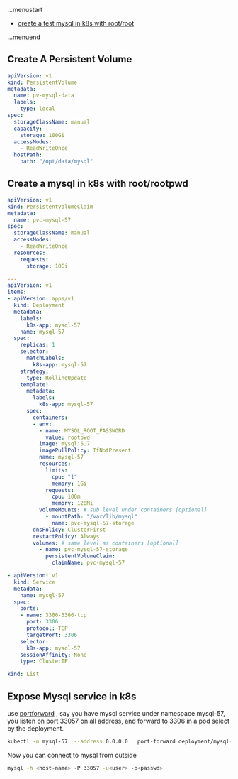 ...menustart

- [create a test mysql in k8s with root/root](#595140279525e99ad195e33954e2f6cf)

...menuend


## Create A Persistent Volume

```yaml
apiVersion: v1
kind: PersistentVolume
metadata:
  name: pv-mysql-data
  labels:
    type: local
spec:
  storageClassName: manual
  capacity:
    storage: 100Gi
  accessModes:
    - ReadWriteOnce
  hostPath:
    path: "/opt/data/mysql"
```

<h2 id="595140279525e99ad195e33954e2f6cf"></h2>


## Create a mysql in k8s with root/rootpwd


```yaml
apiVersion: v1
kind: PersistentVolumeClaim
metadata:
  name: pvc-mysql-57
spec:
  storageClassName: manual
  accessModes:
    - ReadWriteOnce
  resources:
    requests:
      storage: 10Gi

---
apiVersion: v1
items:
- apiVersion: apps/v1
  kind: Deployment
  metadata:
    labels:
      k8s-app: mysql-57
    name: mysql-57
  spec:
    replicas: 1
    selector:
      matchLabels:
        k8s-app: mysql-57
    strategy:
      type: RollingUpdate
    template:
      metadata:
        labels:
          k8s-app: mysql-57
      spec:
        containers:
        - env:
          - name: MYSQL_ROOT_PASSWORD
            value: rootpwd
          image: mysql:5.7
          imagePullPolicy: IfNotPresent
          name: mysql-57
          resources:
            limits:
              cpu: "1"
              memory: 1Gi
            requests:
              cpu: 100m
              memory: 128Mi
          volumeMounts: # sub level under containers [optional]
            - mountPath: "/var/lib/mysql"
              name: pvc-mysql-57-storage
        dnsPolicy: ClusterFirst
        restartPolicy: Always
        volumes: # same level as containers [optional]
          - name: pvc-mysql-57-storage
            persistentVolumeClaim:
              claimName: pvc-mysql-57

- apiVersion: v1
  kind: Service
  metadata:
    name: mysql-57
  spec:
    ports:
    - name: 3306-3306-tcp
      port: 3306
      protocol: TCP
      targetPort: 3306
    selector:
      k8s-app: mysql-57
    sessionAffinity: None
    type: ClusterIP

kind: List

```


## Expose Mysql service in k8s

use [portforward](https://kubernetes.io/docs/reference/generated/kubectl/kubectl-commands#port-forward) ,   say you have mysql service  under namespace mysql-57,  you listen on port 33057 on all address, and forward to 3306 in a pod select by the deployment.


```bash
kubectl -n mysql-57  --address 0.0.0.0   port-forward deployment/mysql-57 33057:3306
```

Now you can connect to mysql  from outside

```bash
mysql -h <host-name> -P 33057 -u<user> -p<passwd>
```



